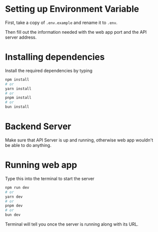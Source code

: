 # Setting up Environment Variable

First, take a copy of `.env.example` and rename it to `.env`.

Then fill out the information needed with the web app port and the API server address.

# Installing dependencies

Install the required dependencies by typing

```bash
npm install
# or
yarn install
# or
pnpm install
# or
bun install
```
# Backend Server
Make sure that API Server is up and running, otherwise web app wouldn't be able to do anything.

# Running web app
Type this into the terminal to start the server

```bash
npm run dev
# or
yarn dev
# or
pnpm dev
# or
bun dev
```

Terminal will tell you once the server is running along with its URL.